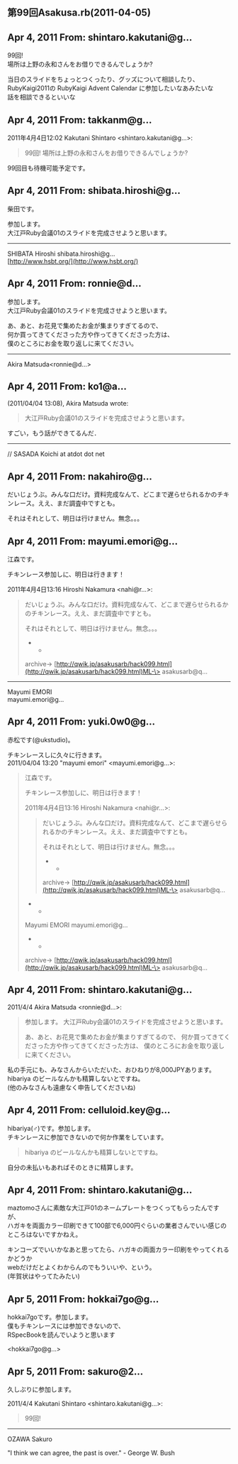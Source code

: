 ## 第99回Asakusa.rb(2011-04-05)

## Apr 4, 2011 From: shintaro.kakutani@g...

99回!  
場所は上野の永和さんをお借りできるんでしょうか?

当日のスライドをちょっとつくったり、グッズについて相談したり、  
RubyKaigi2011の RubyKaigi Advent Calendar に参加したいなあみたいな  
話を相談できるといいな

## Apr 4, 2011 From: takkanm@g...

2011年4月4日12:02 Kakutani Shintaro \<shintaro.kakutani@g...\>:

> 99回! 場所は上野の永和さんをお借りできるんでしょうか?

99回目も待機可能予定です。

## Apr 4, 2011 From: shibata.hiroshi@g...

柴田です。

参加します。  
大江戸Ruby会議01のスライドを完成させようと思います。

* * *

SHIBATA Hiroshi shibata.hiroshi@g...  
[http://www.hsbt.org/](http://www.hsbt.org/)

## Apr 4, 2011 From: ronnie@d...

参加します。  
大江戸Ruby会議01のスライドを完成させようと思います。

あ、あと、お花見で集めたお金が集まりすぎてるので、  
何か買ってきてくださった方や作ってきてくださった方は、  
僕のところにお金を取り返しに来てください。

* * *

Akira Matsuda\<ronnie@d...\>

## Apr 4, 2011 From: ko1@a...

(2011/04/04 13:08), Akira Matsuda wrote:

> 大江戸Ruby会議01のスライドを完成させようと思います。

すごい，もう話ができてるんだ．

* * *

// SASADA Koichi at atdot dot net

## Apr 4, 2011 From: nakahiro@g...

だいじょうぶ。みんな口だけ。資料完成なんて、どこまで遅らせられるかのチキンレース。ええ、まだ調査中ですとも。

それはそれとして、明日は行けません。無念。。。

## Apr 4, 2011 From: mayumi.emori@g...

江森です。

チキンレース参加しに、明日は行きます！

2011年4月4日13:16 Hiroshi Nakamura \<nahi@r...\>:

> だいじょうぶ。みんな口だけ。資料完成なんて、どこまで遅らせられるかのチキンレース。ええ、まだ調査中ですとも。
> 
> それはそれとして、明日は行けません。無念。。。
> 
> - -
> 
> archive-\> [http://qwik.jp/asakusarb/hack099.html](http://qwik.jp/asakusarb/hack099.html)ML-\> asakusarb@q...
* * *

Mayumi EMORI  
mayumi.emori@g...

## Apr 4, 2011 From: yuki.0w0@g...

赤松です(@ukstudio)。

チキンレースしに久々に行きます。  
2011/04/04 13:20 "mayumi emori" \<mayumi.emori@g...\>:

> 江森です。
> 
> チキンレース参加しに、明日は行きます！
> 
> 2011年4月4日13:16 Hiroshi Nakamura \<nahi@r...\>:
> 
> > だいじょうぶ。みんな口だけ。資料完成なんて、どこまで遅らせられるかのチキンレース。ええ、まだ調査中ですとも。
> > 
> > それはそれとして、明日は行けません。無念。。。
> > 
> > - -
> > 
> > archive-\> [http://qwik.jp/asakusarb/hack099.html](http://qwik.jp/asakusarb/hack099.html)ML-\> asakusarb@q...
> - -
> 
> Mayumi EMORI mayumi.emori@g...
> 
> - -
> 
> archive-\> [http://qwik.jp/asakusarb/hack099.html](http://qwik.jp/asakusarb/hack099.html)ML-\> asakusarb@q...
## Apr 4, 2011 From: shintaro.kakutani@g...

2011/4/4 Akira Matsuda \<ronnie@d...\>:

> 参加します。 大江戸Ruby会議01のスライドを完成させようと思います。
> 
> あ、あと、お花見で集めたお金が集まりすぎてるので、 何か買ってきてくださった方や作ってきてくださった方は、 僕のところにお金を取り返しに来てください。

私の手元にも、みなさんからいただいた、おひねりが8,000JPYあります。  
hibariya のビールなんかも精算しないとですね。  
(他のみなさんも遠慮なく申告してくださいね)

## Apr 4, 2011 From: celluloid.key@g...

hibariya(♂)です。参加します。  
チキンレースに参加できないので何か作業をしています。

> hibariya のビールなんかも精算しないとですね。

自分の未払いもあればそのときに精算します。

## Apr 4, 2011 From: shintaro.kakutani@g...

maztomoさんに素敵な大江戸01のネームプレートをつくってもらったんですが、  
ハガキを両面カラー印刷できて100部で6,000円ぐらいの業者さんでいい感じの  
ところはないですかねえ。

キンコーズでいいかなあと思ってたら、ハガキの両面カラー印刷をやってくれるかどうか  
webだけだとよくわからんのでもういいや、という。  
(年賀状はやってたみたい)

## Apr 5, 2011 From: hokkai7go@g...

hokkai7goです。参加します。  
僕もチキンレースには参加できないので、  
RSpecBookを読んでいようと思います

\<hokkai7go@g...\>

## Apr 5, 2011 From: sakuro@2...

久しぶりに参加します。

2011/4/4 Kakutani Shintaro \<shintaro.kakutani@g...\>:

> 99回!
* * *

OZAWA Sakuro

"I think we can agree, the past is over." - George W. Bush

